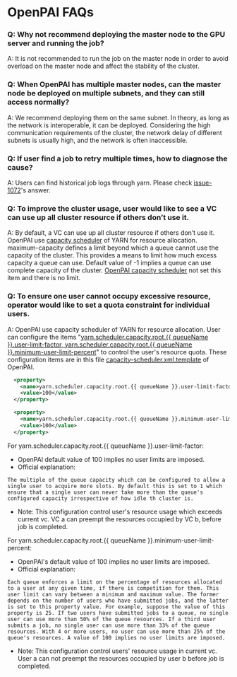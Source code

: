 # OpenPAI FAQs

### Q: Why not recommend deploying the master node to the GPU server and running the job? 

A: It is not recommended to run the job on the master node in order to avoid overload on the master node and affect the stability of the cluster.

### Q: When OpenPAI has multiple master nodes, can the master node be deployed on multiple subnets, and they can still access normally?

A: We recommend deploying them on the same subnet. In theory, as long as the network is interoperable, it can be deployed. Considering the high communication requirements of the cluster, the network delay of different subnets is usually high, and the network is often inaccessible.

### Q: If user find a job to retry multiple times, how to diagnose the cause?

A: Users can find historical job logs through yarn. Please check [issue-1072](https://github.com/Microsoft/pai/issues/1072)'s answer.

### Q: To improve the cluster usage, user would like to see a VC can use up all cluster resource if others don’t use it.

A: By default, a VC can use up all cluster resource if others don’t use it. OpenPAI use [capacity scheduler](https://hadoop.apache.org/docs/r1.2.1/capacity_scheduler.html) of YARN for resource allocation. maximum-capacity defines a limit beyond which a queue cannot use the capacity of the cluster. This provides a means to limit how much excess capacity a queue can use. Default value of -1 implies a queue can use complete capacity of the cluster. [OpenPAI capacity scheduler](../pai-management/bootstrap/hadoop-resource-manager/hadoop-resource-manager-configuration/capacity-scheduler.xml.template) not set this item and there is no limit. 

### Q: To ensure one user cannot occupy excessive resource, operator would like to set a quota constraint for individual users. 

A: OpenPAI use capacity scheduler of YARN for resource allocation. User can configure the items "[yarn.scheduler.capacity.root.{{ queueName }}.user-limit-factor, yarn.scheduler.capacity.root.{{ queueName }}.minimum-user-limit-percent](https://hadoop.apache.org/docs/r1.2.1/capacity_scheduler.html)" to control the user's resource quota. These configuration items are in this file [capacity-scheduler.xml.template](../pai-management/bootstrap/hadoop-resource-manager/hadoop-resource-manager-configuration/capacity-scheduler.xml.template) of OpenPAI.

```xml
  <property>
    <name>yarn.scheduler.capacity.root.{{ queueName }}.user-limit-factor</name>
    <value>100</value>
  </property>

  <property>
    <name>yarn.scheduler.capacity.root.{{ queueName }}.minimum-user-limit-percent</name>
    <value>100</value>
  </property>
```

For yarn.scheduler.capacity.root.{{ queueName }}.user-limit-factor:
- OpenPAI default value of 100 implies no user limits are imposed.
- Official explanation:

```
The multiple of the queue capacity which can be configured to allow a single user to acquire more slots. By default this is set to 1 which ensure that a single user can never take more than the queue's configured capacity irrespective of how idle th cluster is.
```

- Note: This configuration control user's resource usage which exceeds current vc. VC a can preempt the resources occupied by VC b, before job is completed.

For yarn.scheduler.capacity.root.{{ queueName }}.minimum-user-limit-percent:
- OpenPAI's default value of 100 implies no user limits are imposed.
- Official explanation:

```
Each queue enforces a limit on the percentage of resources allocated to a user at any given time, if there is competition for them. This user limit can vary between a minimum and maximum value. The former depends on the number of users who have submitted jobs, and the latter is set to this property value. For example, suppose the value of this property is 25. If two users have submitted jobs to a queue, no single user can use more than 50% of the queue resources. If a third user submits a job, no single user can use more than 33% of the queue resources. With 4 or more users, no user can use more than 25% of the queue's resources. A value of 100 implies no user limits are imposed.
```

- Note:  This configuration control users' resource usage in current vc. User a can not preempt the resources occupied by user b before job is completed. 
